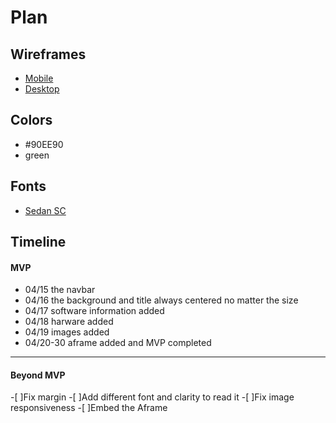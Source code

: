 # Plan

## Wireframes
* [Mobile](https://wireframe.cc/l6CLiN)
* [Desktop](https://wireframe.cc/FRUQKq)

## Colors
* #90EE90
* green

## Fonts
* [Sedan SC](https://fonts.google.com/specimen/Sedan+SC)

## Timeline

#### MVP

* 04/15 the navbar
* 04/16 the background and title always centered no matter the size
* 04/17 software information added
* 04/18 harware added
* 04/19 images added
* 04/20-30 aframe added and MVP completed
---

#### Beyond MVP
-[ ]Fix margin
-[ ]Add different font and clarity to read it
-[ ]Fix image responsiveness
-[ ]Embed the Aframe


